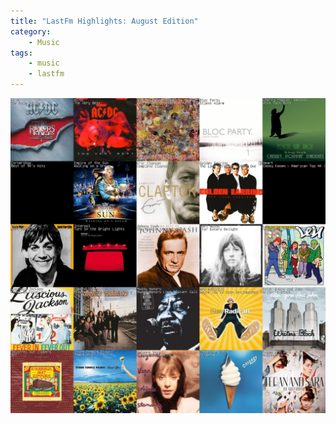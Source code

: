 ```yaml
---
title: "LastFm Highlights: August Edition"
category:
    - Music
tags:
    - music
    - lastfm
---
```


![LastFM August collage](/assets/img/collage.jpeg)